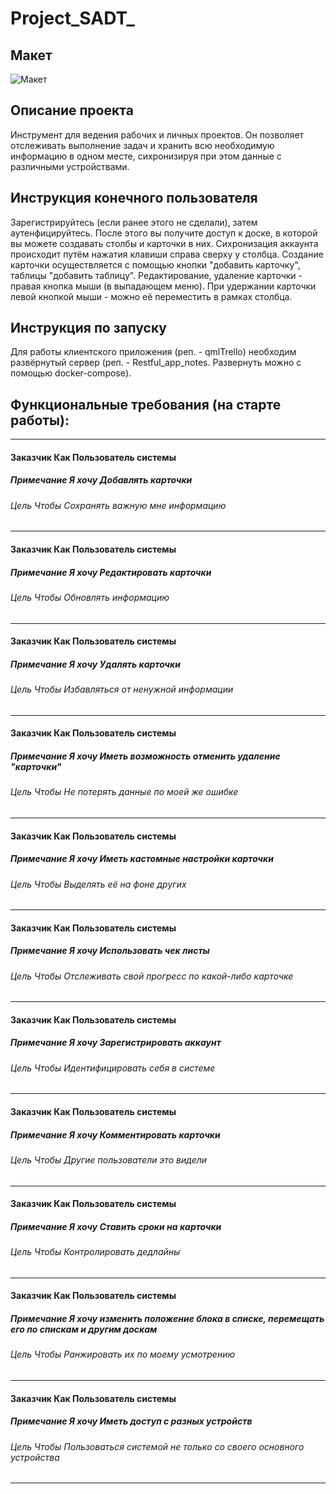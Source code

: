 # Project_SADT_
## Макет
![Макет](https://i.ibb.co/YfTHy5V/Layout.png)
## Описание проекта
Инструмент для ведения рабочих и личных проектов. Он позволяет отслеживать выполнение задач и хранить всю необходимую информацию в одном месте, сихронизируя при этом данные с различными устройствами.
## Инструкция конечного пользователя
Зарегистрируйтесь (если ранее этого не сделали), затем аутенфицируйтесь. После этого вы получите доступ к доске, в которой вы можете создавать столбы и карточки в них. Сихронизация аккаунта происходит путём нажатия клавиши справа сверху у столбца. Создание карточки осуществляется с помощью кнопки "добавить карточку", таблицы "добавить таблицу". Редактирование, удаление карточки - правая кнопка мыши (в выпадающем меню). При удержании карточки левой кнопкой мыши - можно её переместить в рамках столбца.
## Инструкция по запуску
Для работы клиентского приложения (реп. - qmlTrello) необходим развёрнутый сервер (реп. - Restful_app_notes. Развернуть можно с помощью docker-compose).

## Функциональные требования (на старте работы):
-----------------------------------------------------------------
#### Заказчик	Как	Пользователь системы  <br/>
##### Примечание	Я хочу	Добавлять карточки <br/>
###### Цель	Чтобы	Сохранять важную мне информацию <br/>
 -----------------------------------------------------------------
#### Заказчик	Как	Пользователь системы<br/>
##### Примечание	Я хочу	Редактировать карточки <br/>
###### Цель	Чтобы	Обновлять информацию<br/>
 -----------------------------------------------------------------
#### Заказчик	Как	Пользователь системы<br/>
##### Примечание	Я хочу	Удалять карточки<br/>
###### Цель	Чтобы	Избавляться от ненужной информации<br/>
 -----------------------------------------------------------------
#### Заказчик	Как	Пользователь системы<br/>
##### Примечание	Я хочу	Иметь возможность отменить удаление "карточки"<br/>
###### Цель	Чтобы	Не потерять данные по моей же ошибке<br/>
 -----------------------------------------------------------------
#### Заказчик	Как	Пользователь системы<br/>
##### Примечание	Я хочу	Иметь кастомные настройки карточки<br/>
###### Цель	Чтобы	Выделять её на фоне других<br/>
 -----------------------------------------------------------------
#### Заказчик	Как	Пользователь системы<br/>
##### Примечание	Я хочу	Использовать чек листы<br/>
###### Цель	Чтобы	Отслеживать свой прогресс по какой-либо карточке<br/>
 -----------------------------------------------------------------
#### Заказчик	Как	Пользователь системы<br/>
##### Примечание	Я хочу	Зарегистрировать аккаунт<br/>
###### Цель	Чтобы	Идентифицировать себя в системе<br/>
 -----------------------------------------------------------------
#### Заказчик	Как	Пользователь системы<br/>
##### Примечание	Я хочу	Комментировать карточки<br/>
###### Цель	Чтобы	Другие пользователи это видели<br/>
 -----------------------------------------------------------------
#### Заказчик	Как	Пользователь системы<br/>
##### Примечание	Я хочу	Ставить сроки на карточки<br/>
###### Цель	Чтобы	Контролировать дедлайны<br/>
 -----------------------------------------------------------------
#### Заказчик	Как	Пользователь системы<br/>
##### Примечание	Я хочу	изменить положение блока в списке, перемещать его по спискам и другим доскам<br/>
###### Цель	Чтобы	Ранжировать их по моему усмотрению<br/>
 ----------------------------------------------------------------
#### Заказчик	Как	Пользователь системы<br/>
##### Примечание	Я хочу	Иметь доступ с разных устройств<br/>
###### Цель	Чтобы	Пользоваться системой не только со своего основного устройства<br/>
 ----------------------------------------------------------------
